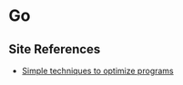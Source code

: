 Go
======

## Site References
 - [Simple techniques to optimize programs](https://stephen.sh/posts/quick-go-performance-improvements)
